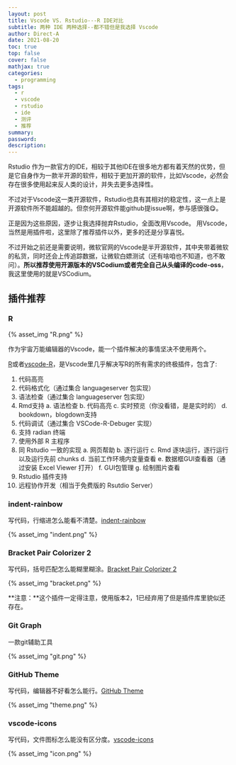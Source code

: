 ```yaml
---
layout: post
title: Vscode VS. Rstudio---R IDE对比
subtitle: 两种 IDE 两种选择--都不错但是我选择 Vscode
author: Direct-A
date: 2021-08-20
toc: true
top: false
cover: false
mathjax: true
categories:
  - programming
tags:
  - r
  - vscode
  - rstudio
  - ide
  - 测评
  - 推荐
summary:
password:
description:
---
```


Rstudio 作为一款官方的IDE，相较于其他IDE在很多地方都有着天然的优势，但是它自身作为一款半开源的软件，相较于更加开源的软件，比如Vscode，必然会存在很多使用起来反人类的设计，并失去更多选择性。

不过对于Vscode这一类开源软件，Rstudio也具有其相对的稳定性，这一点上是开源软件所不能超越的。但奈何开源软件能github提issue啊，参与感很强😋。

正是因为这些原因，逐步让我选择抛弃Rstudio，全面改用Vscode。
用Vscode，当然是用插件啦，这里除了推荐插件以外，更多的还是分享喜悦。
<!-- more -->

不过开始之前还是需要说明，微软官网的Vscode是半开源软件，其中夹带着微软的私货，同时还会上传追踪数据，让微软白嫖测试（还有啥咱也不知道，也不敢问）。**所以推荐使用开源版本的VSCodium或者完全自己从头编译的code-oss**，我这里使用的就是VSCodium。


## 插件推荐

### R

{% asset_img "R.png" %}

作为宇宙万能编辑器的Vscode，能一个插件解决的事情坚决不使用两个。

[R](https://marketplace.visualstudio.com/items?itemName=Ikuyadeu.r)或者[vscode-R](https://github.com/REditorSupport/vscode-R)，是Vscode里几乎解决写R的所有需求的终极插件，包含了:

1. 代码高亮
2. 代码格式化（通过集合 languageserver 包实现）
3. 语法检查（通过集合 languageserver 包实现）
4. Rmd支持
  a. 语法检查
  b. 代码高亮
  c. 实时预览（你没看错，是是实时的）
  d. bookdown，blogdown支持
5. 代码调试（通过集合 VSCode-R-Debuger 实现）
6. 支持 radian 终端
7. 使用外部 R 主程序
8. 同 Rstudio 一致的实现
  a. 网页帮助
  b. 逐行运行
  c. Rmd 逐块运行，逐行运行以及运行先前 chunks
  d. 当前工作环境内变量查看
  e. 数据框GUI查看器（通过安装 Excel Viewer 打开）
  f. GUI包管理
  g. 绘制图片查看
9. Rstudio 插件支持
10. 远程协作开发（相当于免费版的 Rsutdio Server）

### indent-rainbow

写代码，行缩进怎么能看不清楚。[indent-rainbow](https://marketplace.visualstudio.com/items?itemName=oderwat.indent-rainbow)

{% asset_img "indent.png" %}

### Bracket Pair Colorizer 2

写代码，括号匹配怎么能糊里糊涂。[Bracket Pair Colorizer 2](https://marketplace.visualstudio.com/items?itemName=CoenraadS.bracket-pair-colorizer-2)

{% asset_img "bracket.png" %}

**注意：**这个插件一定得注意，使用版本2，1已经弃用了但是插件库里貌似还存在。

### Git Graph

一款git辅助工具

{% asset_img "git.png" %}

### GitHub Theme

写代码，编辑器不好看怎么能行。[GitHub Theme](https://marketplace.visualstudio.com/items?itemName=GitHub.github-vscode-theme)

{% asset_img "theme.png" %}

### vscode-icons

写代码，文件图标怎么能没有区分度。[vscode-icons](https://marketplace.visualstudio.com/items?itemName=vscode-icons-team.vscode-icons)

{% asset_img "icon.png" %}
